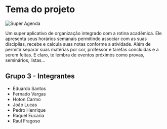 # Tema do projeto 
![Super Agenda](https://user-images.githubusercontent.com/81540491/129596449-742bd544-3cf1-492c-90d8-444da95f8266.png) 

Um super aplicativo de organização integrado com a rotina acadêmica. Ele apresenta seus horários semanais permitindo associar com as suas disciplias,  recebe e calcula suas notas conforme a atividade. Além de permitir separar suas matérias por cor, professor e tarefas concluidas e a serem feitas. E claro, te lembra de eventos próximos como provas, seminários, listas...  

## Grupo 3 - Integrantes
- Eduardo Santos
- Fernado Vargas
- Hoton Carmo
- João Lucas
- Pedro Henrique
- Raquel Eucaria
- Raul Fragoso
